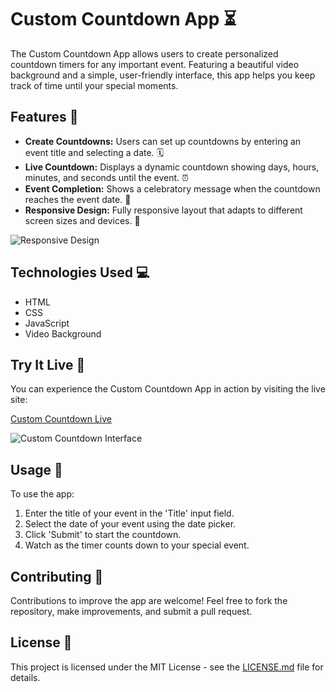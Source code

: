 # Custom Countdown App ⏳

The Custom Countdown App allows users to create personalized countdown timers for any important event. Featuring a beautiful video background and a simple, user-friendly interface, this app helps you keep track of time until your special moments.

## Features 🌟

- **Create Countdowns:** Users can set up countdowns by entering an event title and selecting a date. 🗓️
- **Live Countdown:** Displays a dynamic countdown showing days, hours, minutes, and seconds until the event. ⏰
- **Event Completion:** Shows a celebratory message when the countdown reaches the event date. 🎉
- **Responsive Design:** Fully responsive layout that adapts to different screen sizes and devices. 📱

![Responsive Design](path/to/your/responsive-design-screenshot.png)

## Technologies Used 💻

- HTML
- CSS
- JavaScript
- Video Background

## Try It Live 🚀

You can experience the Custom Countdown App in action by visiting the live site:

[Custom Countdown Live](https://divorcedlance.github.io/custom-countdown/)

![Custom Countdown Interface](path/to/your/app-interface-screenshot.png)

## Usage 🚀

To use the app:
1. Enter the title of your event in the 'Title' input field.
2. Select the date of your event using the date picker.
3. Click 'Submit' to start the countdown.
4. Watch as the timer counts down to your special event.

## Contributing 🤝

Contributions to improve the app are welcome! Feel free to fork the repository, make improvements, and submit a pull request.

## License 📄

This project is licensed under the MIT License - see the [LICENSE.md](LICENSE) file for details.
